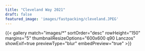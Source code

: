 ```yaml
---
title: "Cleveland Way 2021"
draft: false
featured_image: 'images/fastpacking/cleveland.JPEG'
---
```


{{< gallery match="images/*" sortOrder="desc" rowHeight="150" margins="5" thumbnailResizeOptions="600x600 q90 Lanczos" showExif=true previewType="blur" embedPreview="true" >}}

